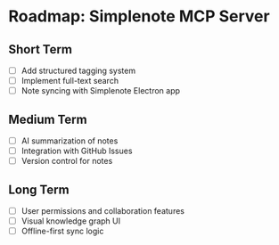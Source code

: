 # Roadmap: Simplenote MCP Server

## Short Term
- [ ] Add structured tagging system
- [ ] Implement full-text search
- [ ] Note syncing with Simplenote Electron app

## Medium Term
- [ ] AI summarization of notes
- [ ] Integration with GitHub Issues
- [ ] Version control for notes

## Long Term
- [ ] User permissions and collaboration features
- [ ] Visual knowledge graph UI
- [ ] Offline-first sync logic

